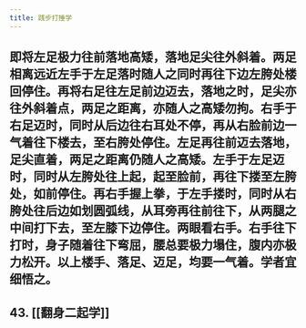 ```yaml
---
title: 践步打捶学
---
```


## 即将左足极力往前落地高矮，落地足尖往外斜着。两足相离远近左手于左足落时随人之同时再往下边左胯处楼回停住。再将右足往左足前边迈去，落地之时，足尖亦往外斜着点，两足之距离，亦随人之高矮勿拘。右手于右足迈时，同时从后边往右耳处不停，再从右脸前边一气着往下楼去，至右胯处停住。左足再往前迈去落地，足尖直着，两足之距离仍随人之高矮。左手于左足迈时，同时从左胯处往上起，起至脸前，再往下搂至左胯处，如前停住。再右手握上拳，于左手搂时，同时从右胯处往后边如划圆弧线，从耳旁再往前往下，从两腿之中间打下去，至左膝下边停住。两眼看右手。右手往下打时，身子随着往下弯屈，腰总要极力塌住，腹内亦极力松开。以上楼手、落足、迈足，均要一气着。学者宜细悟之。
## 43. [[翻身二起学]]
